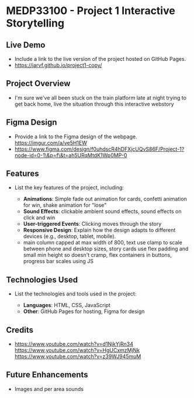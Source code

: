# MEDP33100 - Project 1 Interactive Storytelling

## Live Demo

* Include a link to the live version of the project hosted on GitHub Pages.
* https://jarvf.github.io/project1-copy/

## Project Overview

* I'm sure we've all been stuck on the train platform late at night trying to get back home, live the situation through this interactive webstory

## Figma Design

* Provide a link to the Figma design of the webpage. https://imgur.com/a/ve5H1EW
* https://www.figma.com/design/f0uhdscR4hDFXjcUQvS86F/Project-1?node-id=0-1\&p=f\&t=ah5URqMtdK1Wp0MP-0

## Features

* List the key features of the project, including:

  * **Animations**: Simple fade out animation for cards, confetti animation for win, shake animation for "lose"
  * **Sound Effects**: clickable ambient sound effects, sound effects on click and win
  * **User-triggered Events**: Clicking moves through the story
  * **Responsive Design**: Explain how the design adapts to different devices (e.g., desktop, tablet, mobile).
  * main column capped at max width of 800, text use clamp to scale between phone and desktop sizes, story cards use flex padding and small min height so doesn't cramp, flex containers in buttons, progress bar scales using JS

## Technologies Used

* List the technologies and tools used in the project:

  * **Languages**: HTML, CSS, JavaScript
  * **Other**: GitHub Pages for hosting, Figma for design

## Credits

* https://www.youtube.com/watch?v=d1NjkYjRn34
  https://www.youtube.com/watch?v=HgUCxmzMjNk
  https://www.youtube.com/watch?v=z39WJ945muM

## Future Enhancements

* Images and per area sounds
